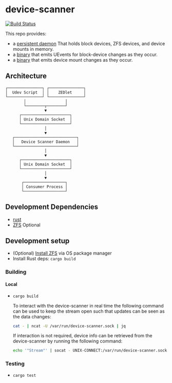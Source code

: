 # device-scanner

[![Build Status](https://travis-ci.org/whamcloud/device-scanner.svg?branch=master)](https://travis-ci.org/whamcloud/device-scanner)

This repo provides:

- a [persistent daemon](device-scanner-daemon) That holds block devices, ZFS devices, and device mounts in memory.
- a [binary](uevent-listener) that emits UEvents for block-device changes as they occur.
- a [binary](mount-emitter) that emits device mount changes as they occur.

## Architecture

    ┌───────────────┐ ┌───────────────┐
    │  Udev Script  │ │    ZEDlet     │
    └───────────────┘ └───────────────┘
            │                 │
            └────────┬────────┘
                     ▼
          ┌─────────────────────┐
          │ Unix Domain Socket  │
          └─────────────────────┘
                     │
                     ▼
       ┌───────────────────────────┐
       │   Device Scanner Daemon   │
       └───────────────────────────┘
                     │
                     ▼
          ┌─────────────────────┐
          │ Unix Domain Socket  │
          └─────────────────────┘
                     │
                     ▼
           ┌──────────────────┐
           │ Consumer Process │
           └──────────────────┘

## Development Dependencies

- [rust](https://www.rust-lang.org/)
- [ZFS](https://zfsonlinux.org/) Optional

## Development setup

- (Optional) [Install ZFS](https://zfsonlinux.org/) via OS package manager
- Install Rust deps: `cargo build`

### Building

#### Local

- `cargo build`

  To interact with the device-scanner in real time the following command can be used to keep the stream open such that updates can be seen as the data changes:

  ```sh
  cat - | ncat -U /var/run/device-scanner.sock | jq
  ```

  If interaction is not required, device info can be retrieved from the device-scanner by running the following command:

  ```sh
  echo '"Stream"' | socat - UNIX-CONNECT:/var/run/device-scanner.sock | jq
  ```

### Testing

- `cargo test`
